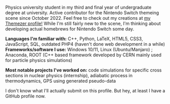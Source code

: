 Physics university student in my third and final year of undergraduate degree at university.
Active contributor for the Nintendo Switch themeing scene since October 2022. Feel free to check out my creations at [my Themezer profile!](https://themezer.net/creators/382997176307154945)
While I'm still fairly new to the scene, I'm thinking about developing actual homebrews for Nintendo Switch some day.

**Languages I'm familiar with:** C++, Python, LaTeX, HTML5, CSS3, JavaScript, SQL, outdated PHP4 (haven't done web development in a while)
**Frameworks/software I use:** Windows 10/11, Linux (Ubuntu/Manjaro) ; Anaconda, ROOT (C++ based framework developed by CERN mainly used for particle physics simulations)

**Most notable projects I've worked on:** code simulations for specific cross sections in nuclear physics (internship), adiabatic process in thermodynamics, GPS using generated pseudo-data

I don't know what I'll actually submit on this profile. But hey, at least I have a GitHub profile now.
